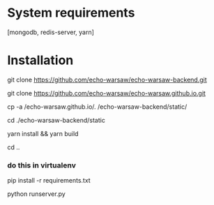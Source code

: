 # System requirements
[mongodb, redis-server, yarn]

# Installation

git clone https://github.com/echo-warsaw/echo-warsaw-backend.git

git clone https://github.com/echo-warsaw/echo-warsaw.github.io.git

cp -a /echo-warsaw.github.io/. /echo-warsaw-backend/static/

cd ./echo-warsaw-backend/static

yarn install && yarn build

cd ..

### do this in virtualenv
pip install -r requirements.txt

python runserver.py